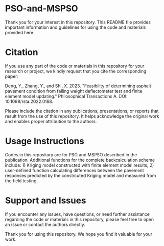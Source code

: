 # PSO-and-MSPSO
Thank you for your interest in this repository. This README file provides important information and guidelines for using the code and materials provided here.

# Citation

If you use any part of the code or materials in this repository for your research or project, we kindly request that you cite the corresponding paper:

Deng, Y., Zhang, Y., and Shi, X. 2023. "Feasibility of determining asphalt pavement condition from falling weight deflectometer test and finite element model updating." Philosophical Transactions A. DOI: 10.1098/rsta.2022.0168. 

Please include the citation in any publications, presentations, or reports that result from the use of this repository. It helps acknowledge the original work and enables proper attribution to the authors.

# Usage Instructions
Codes in this repository are for PSO and MSPSO described in the publication. Additional functions for the complete backcalculation scheme include: 1) Kriging model constructed with finite element model results; 2) user-defined function calculating differences between the pavement responses predicted by the constrcuted Kriging model and measured from the field testing. 

# Support and Issues
If you encounter any issues, have questions, or need further assistance regarding the code or materials in this repository, please feel free to open an issue or contact the authors directly.

Thank you for using this repository. We hope you find it valuable for your work.

